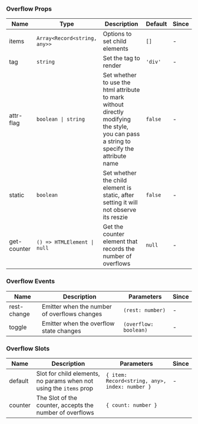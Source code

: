 ### Overflow Props

| Name        | Type                         | Description                                                                                                                             | Default | Since |
| ----------- | ---------------------------- | --------------------------------------------------------------------------------------------------------------------------------------- | ------- | ----- |
| items       | `Array<Record<string, any>>` | Options to set child elements                                                                                                           | `[]`    | -     |
| tag         | `string`                     | Set the tag to render                                                                                                                   | `'div'` | -     |
| attr-flag   | `boolean \| string`          | Set whether to use the html attribute to mark without directly modifying the style, you can pass a string to specify the attribute name | `false` | -     |
| static      | `boolean`                    | Set whether the child element is static, after setting it will not observe its reszie                                                   | `false` | -     |
| get-counter | `() => HTMLElement \| null`  | Get the counter element that records the number of overflows                                                                            | `null`  | -     |

### Overflow Events

| Name        | Description                                  | Parameters            | Since |
| ----------- | -------------------------------------------- | --------------------- | ----- |
| rest-change | Emitter when the number of overflows changes | `(rest: number)`      | -     |
| toggle      | Emitter when the overflow state changes      | `(overflow: boolean)` | -     |

### Overflow Slots

| Name    | Description                                                        | Parameters                                     | Since |
| ------- | ------------------------------------------------------------------ | ---------------------------------------------- | ----- |
| default | Slot for child elements, no params when not using the `items` prop | `{ item: Record<string, any>, index: number }` | -     |
| counter | The Slot of the counter, accepts the number of overflows           | `{ count: number }`                            |
